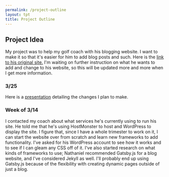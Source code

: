 ```yaml
---
permalink: /project-outline
layout: tpt
title: Project Outline
---
```


## Project Idea

My project was to help my golf coach with his blogging website. I want to make it so that it's easier for him to add blog posts and such. Here is the [link to his original site.](https://sdjuniorclub.com) I'm waiting on further instruction on what he wants to add and change to his website, so this will be updated more and more when I get more information.

### 3/25

Here is a [presentation](https://docs.google.com/presentation/d/1n49aXtYxl_ScfwgDz8NmdqeXN5W3fWsk7BV8Cyrhrvw/edit?usp=sharing) detailing the changes I plan to make.

### Week of 3/14

I contacted my coach about what services he's currently using to run his site. He told me that he's using HostMonster to host and WordPress to display the site. I figure that, since I have a whole trimester to work on it, I can start the website over from scratch and learn new frameworks to add functionality. I've asked for his WordPress account to see how it works and to see if I can gleam any CSS off of it. I've also started research on what kinds of frameworks to use; Nathaniel recommended Gatsby.js for a blog website, and I've considered Jekyll as well. I'll probably end up using Gatsby.js because of the flexibility with creating dynamic pages outside of just a blog.